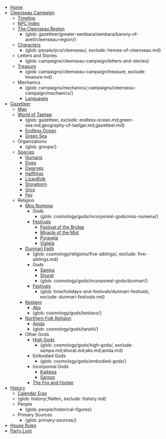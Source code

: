- [Home](index.md)
- [Cleenseau Campaign](campaigns/cleenseau-campaign/cleenseau-campaign.md)
    - [Timeline](campaigns/cleenseau-campaign/cleenseau-campaign-timeline.md)
    - [NPC Index](campaigns/cleenseau-campaign/cleenseau-campaign-index-of-npcs.md)
    - [The Cleenseau Region](gazetteer/greater-sembara/sembara/barony-of-aveil/cleenseau-region/cleenseau-region.md)
        - {glob: gazetteer/greater-sembara/sembara/barony-of-aveil/cleenseau-region/}
    - [Characters](people/pcs/cleenseau/heroes-of-cleenseau.md)
        - {glob: people/pcs/cleenseau/, exclude: heroes-of-cleenseau.md}
    - Letters and Stories
        - {glob: campaigns/cleenseau-campaign/letters-and-stories}
    - [Treasure](campaigns/cleenseau-campaign/treasure/treasure/)
        - {glob: campaigns/cleenseau-campaign/treasure, exclude: treasure.md}
    - Mechanics
        - {glob: campaigns/mechanics/;campaigns/cleenseau-campaign/mechanics/}
        - [Languages](species/languages.md)
- [Gazetteer](campaigns/player-s-guide.md)
    - [Map](gazetteer/gazetteer.md)
    - [World of Taelgar](gazetteer/geography-of-taelgar.md)
        - {glob: gazetteer, exclude: endless-ocean.md;green-sea.md;geography-of-taelgar.md;gazetteer.md}
        - [Endless Ocean](gazetteer/endless-ocean.md)
        - [Green Sea](gazetteer/green-sea.md)
    - Organizations
        - {glob: groups/}
    - [Species](species/species.md)
        - [Humans](species/humans/humans.md)
        - [Elves](species/children-of-the-embodied-gods/elves/elves.md)
        - [Dwarves](species/children-of-the-embodied-gods/dwarves/dwarves.md)
        - [Halflings](species/children-of-the-embodied-gods/halflings/halflings.md)
        - [Lizardfolk](species/children-of-the-embodied-gods/lizardfolk/lizardfolk.md)
        - [Stoneborn](species/children-of-the-embodied-gods/stoneborn/stoneborn.md)
        - [Orcs](species/children-of-the-embodied-gods/orcs/orcs.md)
        - [Fey](species/children-of-the-divine/fey/fey.md)
    - Religion
        - [Mos Numena](cosmology/religions/mos-numena.md)
            - Gods
                - {glob: cosmology/gods/incorporeal-gods/mos-numena/}
            - [Festivals](time/holidays-and-festivals/mos-numena-feast-days.md)
                - [Festival of the Bridge](time/holidays-and-festivals/festival-of-the-bridge.md)
                - [Miracle of the Mist](time/holidays-and-festivals/festival-of-the-miracle-of-the-mist.md)
                - [Pyravela](time/holidays-and-festivals/pyravela.md)
                - [Viatela](time/holidays-and-festivals/viatela.md)
        - [Dunmari Faith](cosmology/religions/five-siblings/five-siblings.md)
            - {glob: cosmology/religions/five-siblings/, exclude: five-siblings.md}
            - Gods
                - [Sampa](cosmology/gods/high-gods/sampa.md)
                - [Shurat](cosmology/gods/high-gods/shurat.md)
                - {glob: cosmology/gods/incorporeal-gods/dunmari/}
            - [Festivals](time/holidays-and-festivals/dunmari-festivals/dunmari-festivals.md)
                - {glob: time/holidays-and-festivals/dunmari-festivals, exclude: dunmari-festivals.md}
        - [Kestavo](cosmology/religions/kestavo.md)
            - [Ako](cosmology/gods/high-gods/ako.md)
            - {glob: cosmology/gods/kestavo/}
        - [Northern Folk Religion](cosmology/religions/tanshi.md)
            - [Anida](cosmology/gods/high-gods/anida.md)
            - {glob: cosmology/gods/tanshi/}
        - Other Gods
            - [High Gods](cosmology/gods/high-gods/high-gods.md)
                - {glob: cosmology/gods/high-gods/, exclude: sampa.md;shurat.md;ako.md;anida.md}
            - Embodied Gods
                - {glob: cosmology/gods/embodied-gods/}
            - Incorporeal Gods
                - [Kaikkea](cosmology/gods/incorporeal-gods/kaikkea.md)
                - [Sarqon](cosmology/gods/incorporeal-gods/sarqon.md)
            - [The Fox and Hunter](cosmology/gods/demigods/fox-and-hunter.md)
- [History](history/history.md)
    - [Calendar Eras](time/calendar-eras.md)
    - {glob: history/;flatten, exclude: history.md}
    - People
        - {glob: people/historical-figures}
    - Primary Sources
        - {glob: primary-sources/}
- [House Rules](campaigns/cleenseau-campaign/mechanics/house-rules.md)
- [Party Loot](campaigns/cleenseau-campaign/treasure/treasure.md)